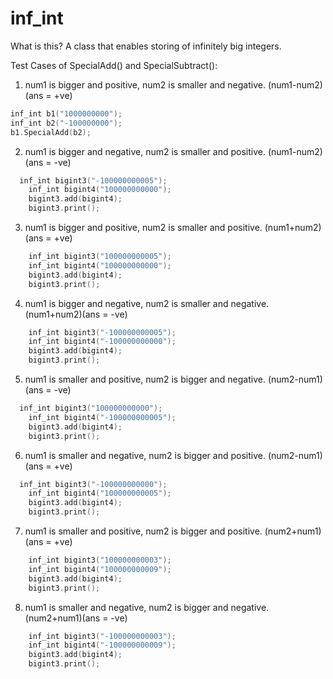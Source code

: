 # inf_int
What is this? A class that enables storing of infinitely big integers.

Test Cases of SpecialAdd() and SpecialSubtract():
1. num1 is bigger and positive, num2 is smaller and negative. (num1-num2)(ans = +ve) 
  ```C++
  inf_int b1("1000000000");
  inf_int b2("-100000000");
  b1.SpecialAdd(b2);
  ```
2. num1 is bigger and negative, num2 is smaller and positive. (num1-num2)(ans = -ve)
```C++
  inf_int bigint3("-100000000005");
	inf_int bigint4("100000000000");
	bigint3.add(bigint4);
	bigint3.print();
```
3. num1 is bigger and positive, num2 is smaller and positive. (num1+num2)(ans = +ve)
```C++
	inf_int bigint3("100000000005");
	inf_int bigint4("100000000000");
	bigint3.add(bigint4);
	bigint3.print();
```
4. num1 is bigger and negative, num2 is smaller and negative. (num1+num2)(ans = -ve)
```C++
	inf_int bigint3("-100000000005");
	inf_int bigint4("-100000000000");
	bigint3.add(bigint4);
	bigint3.print();
```
5. num1 is smaller and positive, num2 is bigger and negative. (num2-num1)(ans = -ve)
```C++
  inf_int bigint3("100000000000");
	inf_int bigint4("-100000000005");
	bigint3.add(bigint4);
	bigint3.print();
```
6. num1 is smaller and negative, num2 is bigger and positive. (num2-num1)(ans = +ve)
```C++
  inf_int bigint3("-100000000000");
	inf_int bigint4("100000000005");
	bigint3.add(bigint4);
	bigint3.print();
```
7. num1 is smaller and positive, num2 is bigger and positive. (num2+num1)(ans = +ve)
```C++
	inf_int bigint3("100000000003");
	inf_int bigint4("100000000009");
	bigint3.add(bigint4);
	bigint3.print();
```
8. num1 is smaller and negative, num2 is bigger and negative. (num2+num1)(ans = -ve)
```C++
	inf_int bigint3("-100000000003");
	inf_int bigint4("-100000000009");
	bigint3.add(bigint4);
	bigint3.print();
```
